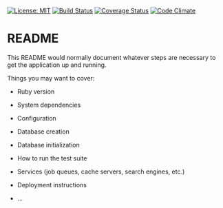 [![License: MIT](https://img.shields.io/badge/License-MIT-yellow.svg)](https://opensource.org/licenses/MIT)
[![Build Status](https://travis-ci.org/enowmbi/hotel_reservation_system.svg?branch=master)](https://travis-ci.org/enowmbi/hotel_reservation_system)
[![Coverage Status](https://coveralls.io/repos/github/enowmbi/hotel_reservation_system/badge.svg?branch=master)](https://coveralls.io/github/enowmbi/hotel_reservation_system?branch=master)
[![Code Climate](https://codeclimate.com/github/codeclimate/codeclimate/badges/gpa.svg)](https://codeclimate.com/github/enowmbi/hotel_reservation_system)

# README


This README would normally document whatever steps are necessary to get the
application up and running.

Things you may want to cover:

* Ruby version

* System dependencies

* Configuration

* Database creation

* Database initialization

* How to run the test suite

* Services (job queues, cache servers, search engines, etc.)

* Deployment instructions

* ...
